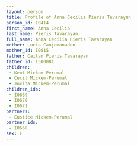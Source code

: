```yaml
---
layout: person
title: Profile of Anna Cecilia Pieris Tavarayan
person_id: I0414
first_name: Anna Cecilia
last_name: Pieris Tavarayan
full_name: Anna Cecilia Pieris Tavarayan
mother: Lucia Canjemanaden
mother_id: I0815
father: Caitan Pieris Tavarayan
father_id: I500081
children:
 - Kent Mickem-Perumal
 - Cecil Mickem-Perumal
 - Jovita Mickem-Perumal
children_ids:
 - I0669
 - I0670
 - I0671
partners:
 - Eustice Mickem-Perumal
partner_ids:
 - I0668
sex: F
---
```


